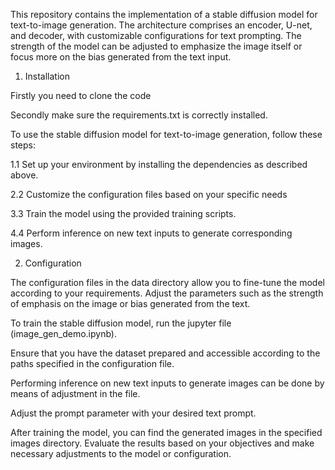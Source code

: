 This repository contains the implementation of a stable diffusion model for text-to-image generation. The architecture comprises an encoder, U-net, and decoder, with customizable configurations for text prompting. The strength of the model can be adjusted to emphasize the image itself or focus more on the bias generated from the text input.

1. Installation

Firstly you need to clone the code

Secondly make sure the requirements.txt is correctly installed. 

To use the stable diffusion model for text-to-image generation, follow these steps:

1.1 Set up your environment by installing the dependencies as described above.

2.2 Customize the configuration files based on your specific needs

3.3 Train the model using the provided training scripts.

4.4 Perform inference on new text inputs to generate corresponding images.

2. Configuration

The configuration files in the data directory allow you to fine-tune the model according to your requirements. Adjust the parameters such as the strength of emphasis on the image or bias generated from the text.

To train the stable diffusion model, run the jupyter file (image_gen_demo.ipynb).

Ensure that you have the dataset prepared and accessible according to the paths specified in the configuration file.

Performing inference on new text inputs to generate images can be done by means of adjustment in the file.

Adjust the prompt parameter with your desired text prompt.

After training the model, you can find the generated images in the specified images directory. Evaluate the results based on your objectives and make necessary adjustments to the model or configuration.